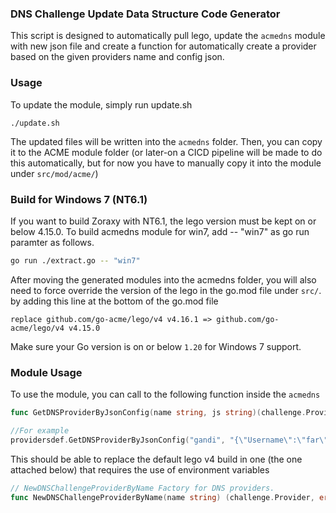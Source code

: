 ### DNS Challenge Update Data Structure Code Generator

This script is designed to automatically pull lego, update the `acmedns` module with new json file and create a function for automatically create a provider based on the given providers name and config json.

### Usage

To update the module, simply run update.sh 

```
./update.sh
```

The updated files will be written into the `acmedns`  folder. Then, you can copy it to the ACME module folder (or later-on a CICD pipeline will be made to do this automatically, but for now you have to manually copy it into the module under `src/mod/acme/`)

### Build for Windows 7 (NT6.1)

If you want to build Zoraxy with NT6.1, the lego version must be kept on or below 4.15.0. To build acmedns module for win7, add -- "win7" as go run paramter as follows.

```bash
go run ./extract.go -- "win7"
```

After moving the generated modules into the acmedns folder, you will also need to force override the version of the lego in the go.mod file under `src/`. by adding this line at the bottom of the go.mod file

```
replace github.com/go-acme/lego/v4 v4.16.1 => github.com/go-acme/lego/v4 v4.15.0

```

Make sure your Go version is on or below `1.20` for Windows 7 support.

### Module Usage

To use the module, you can call to the following function inside the `acmedns`

```go
func GetDNSProviderByJsonConfig(name string, js string)(challenge.Provider, error)

//For example
providersdef.GetDNSProviderByJsonConfig("gandi", "{\"Username\":\"far\",\"Password\":\"boo\"}")
```

This should be able to replace the default lego v4 build in one (the one attached below) that requires the use of environment variables

```go
// NewDNSChallengeProviderByName Factory for DNS providers.
func NewDNSChallengeProviderByName(name string) (challenge.Provider, error)
```
